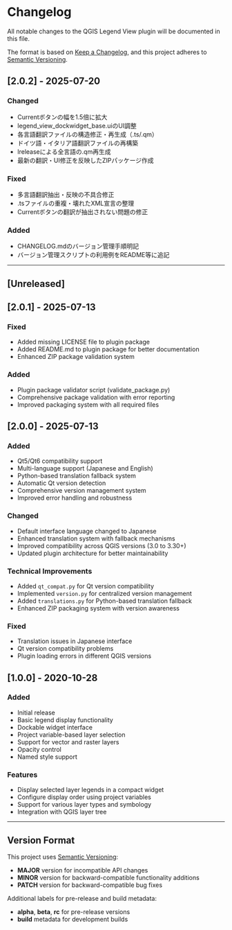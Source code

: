 # Changelog

All notable changes to the QGIS Legend View plugin will be documented in this file.

The format is based on [Keep a Changelog](https://keepachangelog.com/en/1.0.0/),
and this project adheres to [Semantic Versioning](https://semver.org/spec/v2.0.0.html).


## [2.0.2] - 2025-07-20

### Changed
- Currentボタンの幅を1.5倍に拡大
- legend_view_dockwidget_base.uiのUI調整
- 各言語翻訳ファイルの構造修正・再生成（.ts/.qm）
- ドイツ語・イタリア語翻訳ファイルの再構築
- lreleaseによる全言語の.qm再生成
- 最新の翻訳・UI修正を反映したZIPパッケージ作成

### Fixed
- 多言語翻訳抽出・反映の不具合修正
- .tsファイルの重複・壊れたXML宣言の整理
- Currentボタンの翻訳が抽出されない問題の修正

### Added
- CHANGELOG.mdのバージョン管理手順明記
- バージョン管理スクリプトの利用例をREADME等に追記

---

## [Unreleased]

## [2.0.1] - 2025-07-13

### Fixed
- Added missing LICENSE file to plugin package
- Added README.md to plugin package for better documentation
- Enhanced ZIP package validation system

### Added
- Plugin package validator script (validate_package.py)
- Comprehensive package validation with error reporting
- Improved packaging system with all required files

## [2.0.0] - 2025-07-13

### Added
- Qt5/Qt6 compatibility support
- Multi-language support (Japanese and English)
- Python-based translation fallback system
- Automatic Qt version detection
- Comprehensive version management system
- Improved error handling and robustness

### Changed
- Default interface language changed to Japanese
- Enhanced translation system with fallback mechanisms
- Improved compatibility across QGIS versions (3.0 to 3.30+)
- Updated plugin architecture for better maintainability

### Technical Improvements
- Added `qt_compat.py` for Qt version compatibility
- Implemented `version.py` for centralized version management
- Added `translations.py` for Python-based translation fallback
- Enhanced ZIP packaging system with version awareness

### Fixed
- Translation issues in Japanese interface
- Qt version compatibility problems
- Plugin loading errors in different QGIS versions

## [1.0.0] - 2020-10-28

### Added
- Initial release
- Basic legend display functionality
- Dockable widget interface
- Project variable-based layer selection
- Support for vector and raster layers
- Opacity control
- Named style support

### Features
- Display selected layer legends in a compact widget
- Configure display order using project variables
- Support for various layer types and symbology
- Integration with QGIS layer tree

---

## Version Format

This project uses [Semantic Versioning](https://semver.org/):

- **MAJOR** version for incompatible API changes
- **MINOR** version for backward-compatible functionality additions  
- **PATCH** version for backward-compatible bug fixes

Additional labels for pre-release and build metadata:
- **alpha**, **beta**, **rc** for pre-release versions
- **build** metadata for development builds
